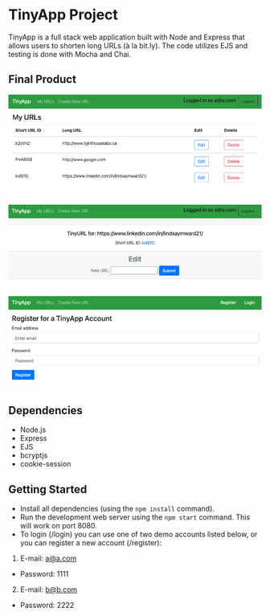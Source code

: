 # TinyApp Project

TinyApp is a full stack web application built with Node and Express that allows users to shorten long URLs (à la bit.ly). The code utilizes EJS and testing is done with Mocha and Chai.

## Final Product

!["Screenshot of the main user URL list page"](https://github.com/lindsaymward/tinyapp/blob/main/docs/urls-page.png?raw=true)
!["Screenshot of the individual link information page"](https://github.com/lindsaymward/tinyapp/blob/main/docs/url-id-page.png?raw=true)
!["Screenshot of the new user registration page"](https://github.com/lindsaymward/tinyapp/blob/main/docs/register-page.png?raw=true)

## Dependencies

- Node.js
- Express
- EJS
- bcryptjs
- cookie-session

## Getting Started

- Install all dependencies (using the `npm install` command).
- Run the development web server using the `npm start` command. This will work on port 8080.
- To login (/login) you can use one of two demo accounts listed below, or you can register a new account (/register):
1. E-mail: a@a.com
  - Password: 1111
2. E-mail: b@b.com
  - Password: 2222